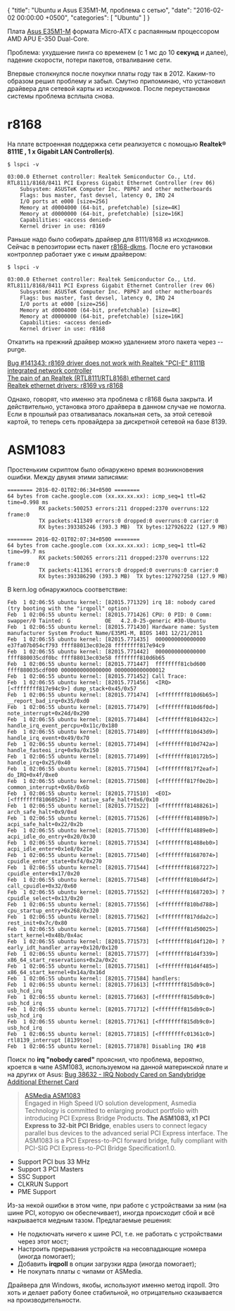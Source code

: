 {
  "title": "Ubuntu и Asus E35M1-M, проблема с сетью",
  "date": "2016-02-02 00:00:00 +0500",
  "categories": [ "Ubuntu" ]
}

Плата [Asus E35M1-M](https://www.asus.com/ru/Motherboards/E35M1M/) формата Micro-ATX с распаянным процессором AMD APU E-350 Dual-Core.

Проблема: ухудшение пинга со временем (с 1 мс до 10 **секунд** и далее), падение скорости, потери пакетов, отваливание сети.
<!-- more -->

Впервые столкнулся после покупки платы году так в 2012. Каким-то образом решил проблему и забыл.
Смутно припоминаю, что установил драйвера для сетевой карты из исходников.
После переустановки системы проблема всплыла снова.

# r8168

На плате встроенная поддержка сети реализуется с помощью **Realtek® 8111E , 1 x Gigabit LAN Controller(s)**.
```
$ lspci -v

03:00.0 Ethernet controller: Realtek Semiconductor Co., Ltd. RTL8111/8168/8411 PCI Express Gigabit Ethernet Controller (rev 06)
	Subsystem: ASUSTeK Computer Inc. P8P67 and other motherboards
	Flags: bus master, fast devsel, latency 0, IRQ 24
	I/O ports at e000 [size=256]
	Memory at d0004000 (64-bit, prefetchable) [size=4K]
	Memory at d0000000 (64-bit, prefetchable) [size=16K]
	Capabilities: <access denied>
	Kernel driver in use: r8169
```


Раньше надо было собирать драйвер для 8111/8168 из исходников.
Сейчас в репозитории есть пакет [r8168-dkms](http://packages.ubuntu.com/wily/r8168-dkms).
После его установки контроллер работает уже с иным драйвером:
```
$ lspci -v

03:00.0 Ethernet controller: Realtek Semiconductor Co., Ltd. RTL8111/8168/8411 PCI Express Gigabit Ethernet Controller (rev 06)
	Subsystem: ASUSTeK Computer Inc. P8P67 and other motherboards
	Flags: bus master, fast devsel, latency 0, IRQ 24
	I/O ports at e000 [size=256]
	Memory at d0004000 (64-bit, prefetchable) [size=4K]
	Memory at d0000000 (64-bit, prefetchable) [size=16K]
	Capabilities: <access denied>
	Kernel driver in use: r8168
```
Откатить на прежний драйвер можно удалением этого пакета через --purge.

[Bug #141343: r8169 driver does not work with Realtek "PCI-E" 8111B integrated network controller](https://bugs.launchpad.net/ubuntu/+source/linux/+bug/141343)<br/>
[The pain of an Realtek (RTL8111/RTL8168) ethernet card](https://unixblogger.wordpress.com/2011/10/18/the-pain-of-an-realtek-rtl8111rtl8168-ethernet-card/)</br>
[Realtek ethernet drivers: r8169 vs r8168](https://nelsonslog.wordpress.com/2012/01/22/realtek-ethernet-drivers-r8169-vs-r8168/)

Однако, говорят, что именно эта проблема с r8168 была закрыта. И действительно, установка этого драйвера в данном случае не помогла. Если в прошлый раз отваливалась локальная сеть, за этой сетевой картой, то теперь сеть провайдера за дискретной сетевой на базе 8139.

# ASM1083

Простеньким скриптом было обнаружено время возникновения ошибки. Между двумя этими записями:
```
======== 2016-02-01T02:06:34+0500 ========
64 bytes from cache.google.com (xx.xx.xx.xx): icmp_seq=1 ttl=62 time=0.998 ms
          RX packets:500253 errors:211 dropped:2370 overruns:122 frame:0
          TX packets:411349 errors:0 dropped:0 overruns:0 carrier:0
          RX bytes:393385246 (393.3 MB)  TX bytes:127926222 (127.9 MB)

======== 2016-02-01T02:07:34+0500 ========
64 bytes from cache.google.com (xx.xx.xx.xx): icmp_seq=1 ttl=62 time=99.7 ms
          RX packets:500265 errors:211 dropped:2370 overruns:122 frame:0
          TX packets:411361 errors:0 dropped:0 overruns:0 carrier:0
          RX bytes:393386290 (393.3 MB)  TX bytes:127927258 (127.9 MB)
```

В kern.log обнаружилось соответствие:
```
Feb  1 02:06:55 ubuntu kernel: [82015.771329] irq 18: nobody cared (try booting with the "irqpoll" option)
Feb  1 02:06:55 ubuntu kernel: [82015.771426] CPU: 0 PID: 0 Comm: swapper/0 Tainted: G           OE   4.2.0-25-generic #30-Ubuntu
Feb  1 02:06:55 ubuntu kernel: [82015.771430] Hardware name: System manufacturer System Product Name/E35M1-M, BIOS 1401 12/21/2011
Feb  1 02:06:55 ubuntu kernel: [82015.771435]  0000000000000000 e37fa07b054cf793 ffff88013ec03e28 ffffffff817e94c9
Feb  1 02:06:55 ubuntu kernel: [82015.771442]  0000000000000000 ffff880035cdf0bc ffff88013ec03e58 ffffffff810d6b65
Feb  1 02:06:55 ubuntu kernel: [82015.771447]  ffffffff81cbd600 ffff880035cdf000 0000000000000000 0000000000000012
Feb  1 02:06:55 ubuntu kernel: [82015.771452] Call Trace:
Feb  1 02:06:55 ubuntu kernel: [82015.771456]  <IRQ>  [<ffffffff817e94c9>] dump_stack+0x45/0x57
Feb  1 02:06:55 ubuntu kernel: [82015.771474]  [<ffffffff810d6b65>] __report_bad_irq+0x35/0xd0
Feb  1 02:06:55 ubuntu kernel: [82015.771479]  [<ffffffff810d6f0d>] note_interrupt+0x24d/0x290
Feb  1 02:06:55 ubuntu kernel: [82015.771484]  [<ffffffff810d432c>] handle_irq_event_percpu+0x11c/0x180
Feb  1 02:06:55 ubuntu kernel: [82015.771489]  [<ffffffff810d43d9>] handle_irq_event+0x49/0x70
Feb  1 02:06:55 ubuntu kernel: [82015.771494]  [<ffffffff810d742a>] handle_fasteoi_irq+0x9a/0x150
Feb  1 02:06:55 ubuntu kernel: [82015.771499]  [<ffffffff810172b5>] handle_irq+0x25/0x40
Feb  1 02:06:55 ubuntu kernel: [82015.771504]  [<ffffffff817f2eaf>] do_IRQ+0x4f/0xe0
Feb  1 02:06:55 ubuntu kernel: [82015.771508]  [<ffffffff817f0e2b>] common_interrupt+0x6b/0x6b
Feb  1 02:06:55 ubuntu kernel: [82015.771510]  <EOI>  [<ffffffff81060526>] ? native_safe_halt+0x6/0x10
Feb  1 02:06:55 ubuntu kernel: [82015.771522]  [<ffffffff81488261>] arch_safe_halt+0x9/0xd
Feb  1 02:06:55 ubuntu kernel: [82015.771526]  [<ffffffff814889b7>] acpi_safe_halt+0x22/0x2b
Feb  1 02:06:55 ubuntu kernel: [82015.771530]  [<ffffffff814889e0>] acpi_idle_do_entry+0x20/0x30
Feb  1 02:06:55 ubuntu kernel: [82015.771534]  [<ffffffff81488eb0>] acpi_idle_enter+0x1e8/0x21e
Feb  1 02:06:55 ubuntu kernel: [82015.771540]  [<ffffffff81687074>] cpuidle_enter_state+0xf4/0x270
Feb  1 02:06:55 ubuntu kernel: [82015.771544]  [<ffffffff81687227>] cpuidle_enter+0x17/0x20
Feb  1 02:06:55 ubuntu kernel: [82015.771548]  [<ffffffff810bd4f2>] call_cpuidle+0x32/0x60
Feb  1 02:06:55 ubuntu kernel: [82015.771552]  [<ffffffff81687203>] ? cpuidle_select+0x13/0x20
Feb  1 02:06:55 ubuntu kernel: [82015.771556]  [<ffffffff810bd788>] cpu_startup_entry+0x268/0x320
Feb  1 02:06:55 ubuntu kernel: [82015.771562]  [<ffffffff817dda2c>] rest_init+0x7c/0x80
Feb  1 02:06:55 ubuntu kernel: [82015.771568]  [<ffffffff81d50025>] start_kernel+0x48b/0x4ac
Feb  1 02:06:55 ubuntu kernel: [82015.771573]  [<ffffffff81d4f120>] ? early_idt_handler_array+0x120/0x120
Feb  1 02:06:55 ubuntu kernel: [82015.771577]  [<ffffffff81d4f339>] x86_64_start_reservations+0x2a/0x2c
Feb  1 02:06:55 ubuntu kernel: [82015.771581]  [<ffffffff81d4f485>] x86_64_start_kernel+0x14a/0x16d
Feb  1 02:06:55 ubuntu kernel: [82015.771584] handlers:
Feb  1 02:06:55 ubuntu kernel: [82015.771613] [<ffffffff815db9c0>] usb_hcd_irq
Feb  1 02:06:55 ubuntu kernel: [82015.771663] [<ffffffff815db9c0>] usb_hcd_irq
Feb  1 02:06:55 ubuntu kernel: [82015.771712] [<ffffffff815db9c0>] usb_hcd_irq
Feb  1 02:06:55 ubuntu kernel: [82015.771761] [<ffffffff815db9c0>] usb_hcd_irq
Feb  1 02:06:55 ubuntu kernel: [82015.771815] [<ffffffffc01361c0>] rtl8139_interrupt [8139too]
Feb  1 02:06:55 ubuntu kernel: [82015.771878] Disabling IRQ #18
```

Поиск по **irq "nobody cared"** прояснил, что проблема, вероятно, кроется в чипе ASM1083, используемом на данной материнской плате и на других от Asus:
[Bug 38632 - IRQ Nobody Cared on Sandybridge Additional Ethernet Card](https://bugzilla.kernel.org/show_bug.cgi?id=38632)
> [ASMedia ASM1083](http://www.asmedia.com.tw/eng/e_show_products.php?item=114)<br/>
 Engaged in High Speed I/O solution development, Asmedia Technology is committed to enlarging product portfolio with introducing PCI Express Bridge Products. **The ASM1083, x1 PCI Express to 32-bit PCI Bridge**, enables users to connect legacy parallel bus devices to the advanced serial PCI Express interface.  The ASM1083 is a PCI Express-to-PCI forward bridge, fully compliant with PCI-SIG PCI Express-to-PCI Bridge Specification1.0.
- Support PCI bus 33 MHz
- Support 3 PCI Masters
- SSC Support
- CLKRUN Support
- PME Support

Из-за некой ошибки в этом чипе, при работе с устройствами за ним (на шине PCI, которую он обеспечивает), иногда происходит сбой и всё накрывается медным тазом.
Предлагаемые решения:
 - Не подключать ничего к шине PCI, т.е. не работать с устройствами через этот мост;
 - Настроить прерывания устройств на несовпадающие номера (иногда помогает);
 - Добавить **irqpoll** в опции загрузки ядра (иногда помогает);
 - Не покупать платы с чипами от ASMedia.

Драйвера для Windows, якобы, используют именно метод irqpoll. Это хоть и делает работу более стабильной, но отрицательно сказывается на производительности.